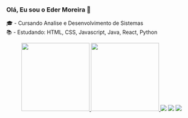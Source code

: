 ### Olá, Eu sou o Eder Moreira 👋

🎓 - Cursando Analise e Desenvolvimento de Sistemas <br>
📚 - Estudando: HTML, CSS, Javascript, Java, React, Python <br>

<div align="center">
  <a href="https://github.com/ederamoreira">
  <img height="180em" src="https://github-readme-stats.vercel.app/api?username=ederamoreira&show_icons=true&theme=react&include_all_commits=true&count_private=true"/>
  <img height="180em" src="https://github-readme-stats.vercel.app/api/top-langs/?username=ederamoreira&layout=compact&langs_count=7&theme=react"/>
  <a href="https://instagram.com/ederamoreira" target="_blank"><img src="https://img.shields.io/badge/-Instagram-%23E4405F?style=for-the-badge&logo=instagram&logoColor=white" target="_blank"></a>
   <a href="https://discord.gg/WWEXgf5r" target="_blank"><img src="https://img.shields.io/badge/Discord-7289DA?style=for-the-badge&logo=discord&logoColor=white" target="_blank"></a> 
    <a href="https://www.linkedin.com/in/ederamoreira/" target="_blank"><img src="https://img.shields.io/badge/-LinkedIn-%230077B5?style=for-the-badge&logo=linkedin&logoColor=white" target="_blank"></a>
</div>

